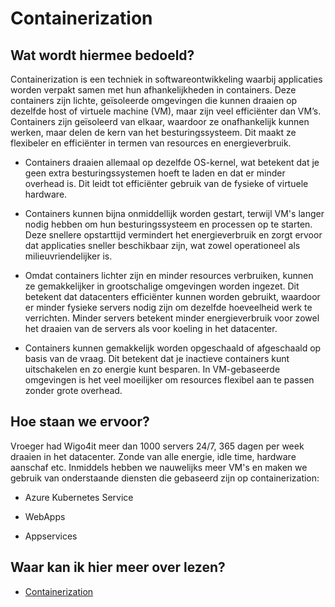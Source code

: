 # Containerization

## Wat wordt hiermee bedoeld?
Containerization is een techniek in softwareontwikkeling waarbij applicaties worden verpakt samen met hun afhankelijkheden in containers. Deze containers zijn lichte, geïsoleerde omgevingen die kunnen draaien op dezelfde host of virtuele machine (VM), maar zijn veel efficiënter dan VM’s. Containers zijn geïsoleerd van elkaar, waardoor ze onafhankelijk kunnen werken, maar delen de kern van het besturingssysteem. Dit maakt ze flexibeler en efficiënter in termen van resources en energieverbruik.

- Containers draaien allemaal op dezelfde OS-kernel, wat betekent dat je geen extra besturingssystemen hoeft te laden en dat er minder overhead is. Dit leidt tot efficiënter gebruik van de fysieke of virtuele hardware.

- Containers kunnen bijna onmiddellijk worden gestart, terwijl VM's langer nodig hebben om hun besturingssysteem en processen op te starten. Deze snellere opstarttijd vermindert het energieverbruik en zorgt ervoor dat applicaties sneller beschikbaar zijn, wat zowel operationeel als milieuvriendelijker is.

- Omdat containers lichter zijn en minder resources verbruiken, kunnen ze gemakkelijker in grootschalige omgevingen worden ingezet. Dit betekent dat datacenters efficiënter kunnen worden gebruikt, waardoor er minder fysieke servers nodig zijn om dezelfde hoeveelheid werk te verrichten. Minder servers betekent minder energieverbruik voor zowel het draaien van de servers als voor koeling in het datacenter.

- Containers kunnen gemakkelijk worden opgeschaald of afgeschaald op basis van de vraag. Dit betekent dat je inactieve containers kunt uitschakelen en zo energie kunt besparen. In VM-gebaseerde omgevingen is het veel moeilijker om resources flexibel aan te passen zonder grote overhead.

## Hoe staan we ervoor?
Vroeger had Wigo4it meer dan 1000 servers 24/7, 365 dagen per week draaien in het datacenter. Zonde van alle energie, idle time, hardware aanschaf etc. Inmiddels hebben we nauwelijks meer VM's en maken we gebruik van onderstaande diensten die gebaseerd zijn op containerization:

- Azure Kubernetes Service

- WebApps

- Appservices

## Waar kan ik hier meer over lezen?
- <a href="https://en.wikipedia.org/wiki/Containerization_(computing)" target="_blank">Containerization</a>
